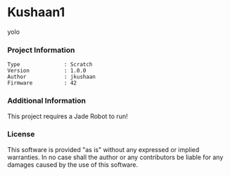 Kushaan1
================

yolo

### Project Information
```
Type              : Scratch
Version           : 1.0.0
Author            : jkushaan
Firmware          : 42
```

### Additional Information
This project requires a Jade Robot to run!

### License
This software is provided "as is" without any expressed or implied warranties.  In no case shall the author or any contributors be liable for any damages caused by the use of this software.

